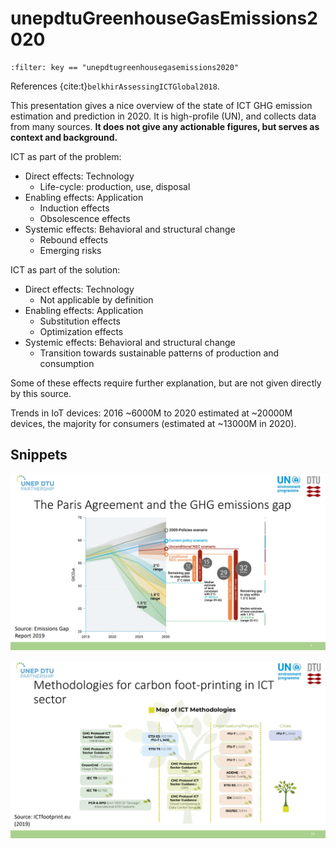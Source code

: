 # unepdtuGreenhouseGasEmissions2020

```{bibliography}
:filter: key == "unepdtugreenhousegasemissions2020"
```

References {cite:t}`belkhirAssessingICTGlobal2018`.

This presentation gives a nice overview of the state of ICT GHG emission estimation and prediction in 2020. It is high-profile (UN), and collects data from many sources. **It does not give any actionable figures, but serves as context and background.**

ICT as part of the problem:
* Direct effects: Technology
  * Life-cycle: production, use, disposal
* Enabling effects: Application
  * Induction effects
  * Obsolescence effects
* Systemic effects: Behavioral and structural change
  * Rebound effects
  * Emerging risks

ICT as part of the solution:
* Direct effects: Technology
  * Not applicable by definition
* Enabling effects: Application
  * Substitution effects
  * Optimization effects
* Systemic effects: Behavioral and structural change
  * Transition towards sustainable patterns of production and consumption

Some of these effects require further explanation, but are not given directly by
this source.

Trends in IoT devices: 2016 ~6000M to 2020 estimated at ~20000M devices, the majority for consumers (estimated at ~13000M in 2020).

## Snippets

![Alt text](./UNEPDTU2020-pg3.png)

![Alt text](./UNEPDTU2020-pg13.png)
